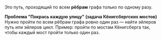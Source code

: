 Это путь, проходящий по всем **рёбрам** графа только по одному разу.

**Проблема "Покрась каждую улицу" (задача Кёнигсбергских мостов)**  
Нужно пройти по всем рёбрам графа ровно один раз — найти эйлеров путь или эйлеров цикл. Пример: пройти по мостам Кёнигсберга так, чтобы каждый мост пройти только один раз.